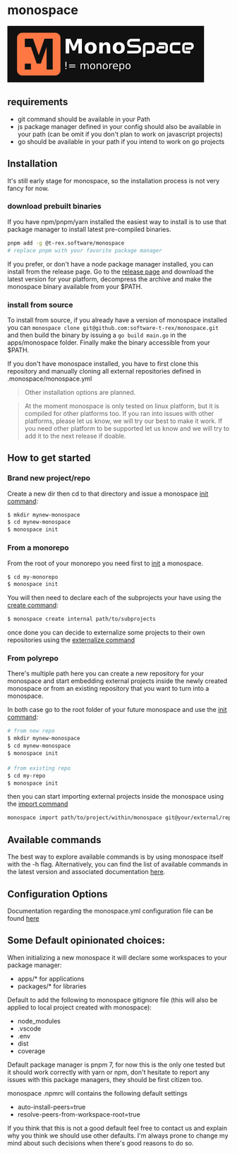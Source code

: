 # monospace

![logo](../assets/logo-darkbg.png)

## requirements
- git command should be available in your Path
- js package manager defined in your config should also be available in your path
	(can be omit if you don't plan to work on javascript projects)
- go should be available in your path if you intend to work on go projects

## Installation

It's still early stage for monospace, so the installation process is not very fancy for now.

### download prebuilt binaries
If you have npm/pnpm/yarn installed the easiest way to install is to use that package manager to install latest pre-compiled binaries.
```bash
pnpm add -g @t-rex.software/monospace
# replace pnpm with your favorite package manager
```

If you prefer, or don't have a node package manager installed, you can install from the release page.
Go to the [release page](https://github.com/software-t-rex/monospace/releases) and download the latest version for your platform, decompress the archive and make the monospace binary available from your $PATH.


### install from source
To install from source, if you already have a version of monospace installed you can ```monospace clone git@github.com:software-t-rex/monospace.git```
and then build the binary by issuing a ```go build main.go``` in the apps/monospace folder. Finally make the binary accessible from your $PATH.

If you don't have monospace installed, you have to first clone this repository and manually cloning all external repositories defined in .monospace/monospace.yml

> Other installation options are planned.

>At the moment monospace is only tested on linux platform, but it is compiled for other platforms too.
If you ran into issues with other platforms, please let us know, we will try our best to make it work. If you need other platform to be supported let us know and we will try to add it to the next release if doable.

## How to get started

### Brand new project/repo
Create a new dir then cd to that directory and issue a monospace [init command](./cli/md/monospace_init.md):
```bash
$ mkdir mynew-monospace
$ cd mynew-monospace
$ monospace init
```

### From a monorepo
From the root of your monorepo you need first to [init](./cli/md/monospace_init.md) a monospace.
```bash
$ cd my-monorepo
$ monospace init
```

You will then need to declare each of the subprojects your have using the [create command](./cli/md/monospace_create.md):

```bash
$ monospace create internal path/to/subprojects
```

once done you can decide to externalize some projects to their own repositories using the [externalize command](./cli/md/monospace_externalize.md)


### From polyrepo
There's multiple path here you can create a new repository for your monospace and start embedding
external projects inside the newly created monospace or from an existing repository that you want to turn into a monospace.

In both case go to the root folder of your future monospace  and use the [init command](./cli/md/monospace_init.md):
```bash
# from new repo
$ mkdir mynew-monospace
$ cd mynew-monospace
$ monospace init

# from existing repo
$ cd my-repo
$ monospace init
```

then you can start importing external projects inside the monospace using the [import command](./cli/md/monospace_import.md)
```bash
monospace import path/to/project/within/monospace git@your/external/repo/url.git
```

## Available commands
The best way to explore available commands is by using monospace itself with the -h flag.
Alternatively, you can find the list of available commands in the latest version and associated documentation [here](./cli/md/monospace.md).

## Configuration Options
Documentation regarding the monospace.yml configuration file can be found [here](./config/index.md)


## Some Default opinionated choices:
When initializing a new monospace it will declare some workspaces to your package manager:
- apps/* for applications
- packages/* for libraries

Default to add the following to monospace gitignore file (this will also be applied to local project created with monospace):
- node_modules
- .vscode
- .env
- dist
- coverage

Default package manager is pnpm 7, for now this is the only one tested but it should work correctly with yarn or npm, don't hesitate to report any issues with this package managers, they should be first citizen too.

monospace .npmrc will contains the following default settings
- auto-install-peers=true
- resolve-peers-from-workspace-root=true

If you think that this is not a good default feel free to contact us and explain why you think we should use other defaults. I'm always prone to change my mind about such decisions when there's good reasons to do so.
